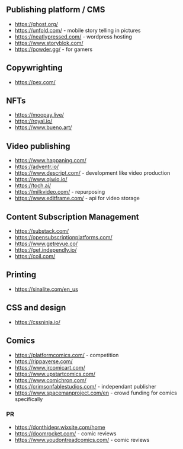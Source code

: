 ## Publishing platform / CMS

- https://ghost.org/
- https://unfold.com/ - mobile story telling in pictures
- https://neatlypressed.com/ - wordpress hosting
- https://www.storyblok.com/
- https://powder.gg/ - for gamers

## Copywrighting

- https://pex.com/

## NFTs

- https://moopay.live/
- https://royal.io/
- https://www.bueno.art/

## Video publishing

- https://www.happaning.com/
- https://adventr.io/
- https://www.descript.com/ - development like video production
- https://www.qiwio.io/
- https://toch.ai/
- https://milkvideo.com/ - repurposing
- https://www.editframe.com/ - api for video storage

## Content Subscription Management

- https://substack.com/
- https://opensubscriptionplatforms.com/
- https://www.getrevue.co/
- https://get.independly.io/
- https://coil.com/

## Printing

- https://sinalite.com/en_us

## CSS and design

- https://cssninja.io/

## Comics

- https://platformcomics.com/ - competition
- https://rippaverse.com/
- https://www.jrcomicart.com/
- https://www.upstartcomics.com/
- https://www.comichron.com/
- https://crimsonfablestudios.com/ - independant publisher
- https://www.spacemanproject.com/en - crowd funding for comics specifically

### PR

- https://donthidepr.wixsite.com/home
- https://doomrocket.com/ - comic reviews
- https://www.youdontreadcomics.com/ - comic reviews
